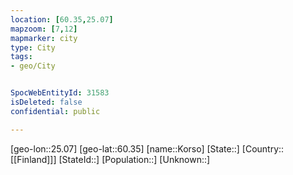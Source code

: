 ```yaml
---
location: [60.35,25.07]
mapzoom: [7,12] 
mapmarker: city 
type: City
tags:
- geo/City


SpocWebEntityId: 31583
isDeleted: false
confidential: public

---
```

[geo-lon::25.07]
[geo-lat::60.35]
[name::Korso]
[State::]
[Country::[[Finland]]]
[StateId::]
[Population::]
[Unknown::]

